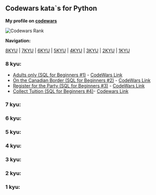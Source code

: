 ## Codewars kata\`s for Python

**My profile on [codewars](https://www.codewars.com/users/jacmy)**

![Codewars Rank](https://www.codewars.com/users/jacmy/badges/large)

**Navigation:**

[8KYU](https://github.com/myers-jacobandrew/codewars-solutions/tree/main/sql#8-kyu) | [7KYU](https://github.com/myers-jacobandrew/codewars-solutions/tree/main/sql#7-kyu) | [6KYU](https://github.com/myers-jacobandrew/codewars-solutions/tree/main/sql#6-kyu) | [5KYU](https://github.com/myers-jacobandrew/codewars-solutions/tree/main/sql#5-kyu) | [4KYU](https://github.com/myers-jacobandrew/codewars-solutions/tree/main/sql#4-kyu) | [3KYU](https://github.com/myers-jacobandrew/codewars-solutions/tree/main/sql#3-kyu) | [2KYU](https://github.com/myers-jacobandrew/codewars-solutions/tree/main/sql#2-kyu) | [1KYU](https://github.com/myers-jacobandrew/codewars-solutions/tree/main/sql#1-kyu) 

### 8 kyu:
- [Adults only (SQL for Beginners #1)](https://github.com/myers-jacobandrew/codewars-solutions/blob/main/sql/8%20kyu/Adults%20only%20(SQL%20for%20Beginners%20%231)) - [CodeWars Link](https://www.codewars.com/kata/590a95eede09f87472000213)
- [On the Canadian Border (SQL for Beginners #2)](https://github.com/myers-jacobandrew/codewars-solutions/blob/main/sql/8%20kyu/On%20the%20Canadian%20Border%20(SQL%20for%20Beginners%20%232)) - [CodeWars Link](https://www.codewars.com/kata/590ba881fe13cfdcc20001b4)
- [Register for the Party (SQL for Beginners #3)](https://github.com/myers-jacobandrew/codewars-solutions/blob/main/sql/8%20kyu/Register%20for%20the%20Party%20(SQL%20for%20Beginners%20%233)) - [CodeWars Link](https://www.codewars.com/kata/590cc86f7557c0494000007e)
- [Collect Tuition (SQL for Beginners #4)](https://github.com/myers-jacobandrew/codewars-solutions/blob/main/sql/8%20kyu/On%20the%20Canadian%20Border%20(SQL%20for%20Beginners%20%232))- [Codewars Link](https://www.codewars.com/kata/5910b0d378cc2ba91400000b)

### 7 kyu:


### 6 kyu:


### 5 kyu:


### 4 kyu:


### 3 kyu:


### 2 kyu:


### 1 kyu:
